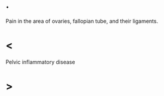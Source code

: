 # .

Pain in the area of ovaries, fallopian tube, and their ligaments.

# <

Pelvic inflammatory disease

# >
